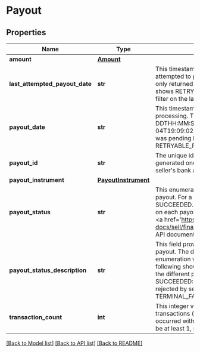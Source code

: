 # Payout

## Properties
Name | Type | Description | Notes
------------ | ------------- | ------------- | -------------
**amount** | [**Amount**](Amount.md) |  | [optional] 
**last_attempted_payout_date** | **str** | This timestamp indicates the date/time when eBay last attempted to process a seller payout but it failed. This field is only returned if a seller payout fails, and the payoutStatus value shows RETRYABLE_FAILED or TERMINAL_FAILED. A seller can filter on the lastAttemptedPayoutDate in a getPayouts request. | [optional] 
**payout_date** | **str** | This timestamp indicates when the seller payout began processing. The following format is used: YYYY-MM-DDTHH:MM:SS.SSSZ. For example, 2015-08-04T19:09:02.768Z. This field is still returned even if the payout was pending but failed (payoutStatus value shows RETRYABLE_FAILED or TERMINAL_FAILED). | [optional] 
**payout_id** | **str** | The unique identifier of the seller payout. This identifier is generated once eBay begins processing the payout to the seller&#x27;s bank account. | [optional] 
**payout_instrument** | [**PayoutInstrument**](PayoutInstrument.md) |  | [optional] 
**payout_status** | **str** | This enumeration value indicates the current status of the seller payout. For a successful payout, the value returned will be SUCCEEDED. See the PayoutStatusEnum type for more details on each payout status value. For implementation help, refer to &lt;a href&#x3D;&#x27;https://developer.ebay.com/api-docs/sell/finances/types/pay:PayoutStatusEnum&#x27;&gt;eBay API documentation&lt;/a&gt; | [optional] 
**payout_status_description** | **str** | This field provides more details about the current status of payout. The description returned here will correspond with enumeration value returned in the payoutStatus field. The following shows what description text might appear based on the different payoutStatus values: INITIATED: Preparing to send SUCCEEDED: Funds sent REVERSED: Waiting to retry : Money rejected by seller&#x27;s bank RETRYABLE_FAILED: Waiting to retry TERMINAL_FAILED: Payout failed | [optional] 
**transaction_count** | **int** | This integer value indicates the number of monetary transactions (all orders, refunds, and credits, etc.) that have occurred with the corresponding payout. Its value should always be at least 1, since there is at least one order per seller payout. | [optional] 

[[Back to Model list]](../README.md#documentation-for-models) [[Back to API list]](../README.md#documentation-for-api-endpoints) [[Back to README]](../README.md)

